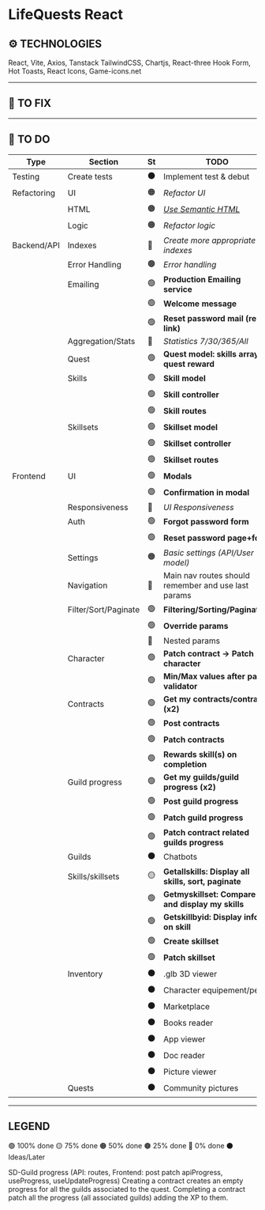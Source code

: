 # LifeQuests React

## ⚙️ TECHNOLOGIES
React, Vite, Axios, Tanstack
TailwindCSS, Chartjs, React-three
Hook Form, Hot Toasts, React Icons, Game-icons.net
___

## 🔧 TO FIX

___

## 🔳 TO DO
| Type        | Section              | St  | TODO                                                                              |
| ----------- | -------------------- | --- | --------------------------------------------------------------------------------- |
| Testing     | Create tests         | ⚫   | Implement test & debut                                                            |
| Refactoring | UI                   | 🟠  | *Refactor UI*                                                                     |
|             | HTML                 | 🟠  | [*Use Semantic HTML*](https://www.w3schools.com/html/html5_semantic_elements.asp) |
|             | Logic                | 🟠  | *Refactor logic*                                                                  |
| Backend/API | Indexes              | 🔴  | *Create more appropriate indexes*                                                 |
|             | Error Handling       | 🟤  | *Error handling*                                                                  |
|             | Emailing             | 🟢  | **Production Emailing service**                                                   |
|             |                      | 🟢  | **Welcome message**                                                               |
|             |                      | 🟢  | **Reset password mail (reset link)**                                              |
|             | Aggregation/Stats    | 🔴  | *Statistics 7/30/365/All*                                                         |
|             | Quest                | 🟢  | **Quest model: skills array in quest reward**                                     |
|             | Skills               | 🟢  | **Skill model**                                                                   |
|             |                      | 🟢  | **Skill controller**                                                              |
|             |                      | 🟢  | **Skill routes**                                                                  |
|             | Skillsets            | 🟢  | **Skillset model**                                                                |
|             |                      | 🟢  | **Skillset controller**                                                           |
|             |                      | 🟢  | **Skillset routes**                                                               |
| Frontend    | UI                   | 🟢  | **Modals**                                                                        |
|             |                      | 🟢  | **Confirmation in modal**                                                         |
|             | Responsiveness       | 🔴  | *UI Responsiveness*                                                               |
|             | Auth                 | 🟢  | **Forgot password form**                                                          |
|             |                      | 🟢  | **Reset password page+form**                                                      |
|             | Settings             | 🟠  | *Basic settings (API/User model)*                                                 |
|             | Navigation           | 🔴  | Main nav routes should remember and use last params                               |
|             | Filter/Sort/Paginate | 🟢  | **Filtering/Sorting/Paginating**                                                  |
|             |                      | 🟢  | **Override params**                                                               |
|             |                      | 🔴  | Nested params                                                                     |
|             | Character            | 🟢  | **Patch contract → Patch character**                                              |
|             |                      | 🟢  | **Min/Max values after patch validator**                                          |
|             | Contracts            | 🟢  | **Get my contracts/contract (x2)**                                                |
|             |                      | 🟢  | **Post contracts**                                                                |
|             |                      | 🟢  | **Patch contracts**                                                               |
|             |                      | 🟢  | **Rewards skill(s) on completion**                                                |
|             | Guild progress       | 🟢  | **Get my guilds/guild progress (x2)**                                             |
|             |                      | 🟢  | **Post guild progress**                                                           |
|             |                      | 🟢  | **Patch guild progress**                                                          |
|             |                      | 🟢  | **Patch contract related guilds progress**                                        |
|             | Guilds               | ⚫   | Chatbots                                                                          |
|             | Skills/skillsets     | 🟡  | **Getallskills: Display all skills, sort, paginate**                              |
|             |                      | 🟢  | **Getmyskillset: Compare and display my skills**                                  |
|             |                      | 🟢  | **Getskillbyid: Display infos on skill**                                          |
|             |                      | 🟢  | **Create skillset**                                                               |
|             |                      | 🟢  | **Patch skillset**                                                                |
|             | Inventory            | ⚫   | .glb 3D viewer                                                                    |
|             |                      | ⚫   | Character equipement/perks                                                        |
|             |                      | ⚫   | Marketplace                                                                       |
|             |                      | ⚫   | Books reader                                                                      |
|             |                      | ⚫   | App viewer                                                                        |
|             |                      | ⚫   | Doc reader                                                                        |
|             |                      | ⚫   | Picture viewer                                                                    |
|             | Quests               | ⚫   | Community pictures                                                                |

___

## LEGEND
🟢 100% done
🟡 75% done
🟠 50% done
🟤 25% done
🔴 0% done
⚫ Ideas/Later

SD-Guild progress (API: routes, Frontend: post patch apiProgress, useProgress, useUpdateProgress) Creating a contract creates an empty progress for all the guilds associated to the quest. Completing a contract patch all the progress (all associated guilds) adding the XP to them.